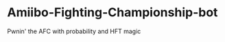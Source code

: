 Amiibo-Fighting-Championship-bot
================================

Pwnin' the AFC with probability and HFT magic
